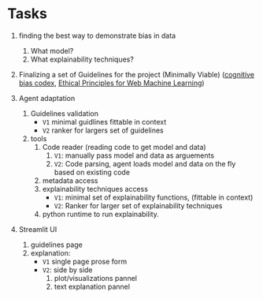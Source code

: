 # Tasks

1. finding the best way to demonstrate bias in data
    1. What model?
    2. What explainability techniques?

2. Finalizing a set of Guidelines for the project (Minimally Viable) ([cognitive bias codex](https://www.sog.unc.edu/sites/www.sog.unc.edu/files/course_materials/Cognitive%20Biases%20Codex.pdf), [Ethical Principles for Web Machine Learning](https://www.w3.org/TR/webmachinelearning-ethics/))

3. Agent adaptation
    1. Guidelines validation
        - `V1` minimal guidlines fittable in context
        - `V2` ranker for largers set of guidelines
    2. tools
        1. Code reader (reading code to get model and data)
            1. `V1`: manually pass model and data as arguements
            2. `V2`: Code parsing, agent loads model and data on the fly based on existing code
        2. metadata access
        3. explainability techniques access
            - `V1`: minimal set of explainability functions, (fittable in context)
            - `V2`: Ranker for larger set of explainability techniques
        4. python runtime to run explainability.

4. Streamlit UI
    1. guidelines page
    1. explanation:
        - `V1` single page prose form
        - `V2`: side by side
            1. plot/visualizations pannel
            2. text explanation pannel
